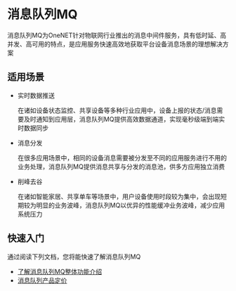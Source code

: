 # 消息队列MQ

消息队列MQ为OneNET针对物联网行业推出的消息中间件服务，具有低时延、高并发、高可用的特点，是应用服务快速高效地获取平台设备消息场景的理想解决方案


## 适用场景
- 实时数据推送
    
    在诸如设备状态监控、共享设备等多种行业应用中，设备上报的状态/消息需要及时通知到应用层，消息队列MQ提供高效数据通道，实现毫秒级端到端实时数据同步

- 消息分发

    在很多应用场景中，相同的设备消息需要被分发至不同的应用服务进行不用的业务处理，消息队列MQ提供消息共享与分发的消息池，供多方应用独立消费

- 削峰去谷

    在诸如智能家居、共享单车等场景中，用户设备使用时段较为集中，会出现短期较为明显的业务波峰，消息队列MQ以优异的性能缓冲业务波峰，减少应用系统压力


## 快速入门

通过阅读下列文档，您将能快速了解消息队列MQ

- [了解消息队列MQ整体功能介绍](https://open.iot.10086.cn/doc/mq/book/introduce/introduce.html)
- [消息队列产品定价](https://open.iot.10086.cn/doc/mq/book/price/rule.html)

